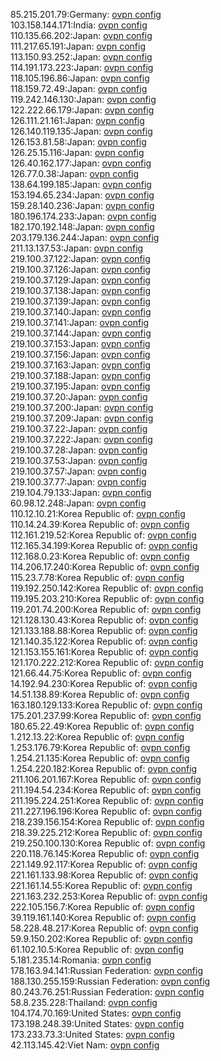 85.215.201.79:Germany: [ovpn config](vpn/85_215_201_79.ovpn)  
103.158.144.171:India: [ovpn config](vpn/103_158_144_171.ovpn)  
110.135.66.202:Japan: [ovpn config](vpn/110_135_66_202.ovpn)  
111.217.65.191:Japan: [ovpn config](vpn/111_217_65_191.ovpn)  
113.150.93.252:Japan: [ovpn config](vpn/113_150_93_252.ovpn)  
114.191.173.223:Japan: [ovpn config](vpn/114_191_173_223.ovpn)  
118.105.196.86:Japan: [ovpn config](vpn/118_105_196_86.ovpn)  
118.159.72.49:Japan: [ovpn config](vpn/118_159_72_49.ovpn)  
119.242.146.130:Japan: [ovpn config](vpn/119_242_146_130.ovpn)  
122.222.66.179:Japan: [ovpn config](vpn/122_222_66_179.ovpn)  
126.111.21.161:Japan: [ovpn config](vpn/126_111_21_161.ovpn)  
126.140.119.135:Japan: [ovpn config](vpn/126_140_119_135.ovpn)  
126.153.81.58:Japan: [ovpn config](vpn/126_153_81_58.ovpn)  
126.25.15.116:Japan: [ovpn config](vpn/126_25_15_116.ovpn)  
126.40.162.177:Japan: [ovpn config](vpn/126_40_162_177.ovpn)  
126.77.0.38:Japan: [ovpn config](vpn/126_77_0_38.ovpn)  
138.64.199.185:Japan: [ovpn config](vpn/138_64_199_185.ovpn)  
153.194.65.234:Japan: [ovpn config](vpn/153_194_65_234.ovpn)  
159.28.140.236:Japan: [ovpn config](vpn/159_28_140_236.ovpn)  
180.196.174.233:Japan: [ovpn config](vpn/180_196_174_233.ovpn)  
182.170.192.148:Japan: [ovpn config](vpn/182_170_192_148.ovpn)  
203.179.136.244:Japan: [ovpn config](vpn/203_179_136_244.ovpn)  
211.13.137.53:Japan: [ovpn config](vpn/211_13_137_53.ovpn)  
219.100.37.122:Japan: [ovpn config](vpn/219_100_37_122.ovpn)  
219.100.37.126:Japan: [ovpn config](vpn/219_100_37_126.ovpn)  
219.100.37.129:Japan: [ovpn config](vpn/219_100_37_129.ovpn)  
219.100.37.138:Japan: [ovpn config](vpn/219_100_37_138.ovpn)  
219.100.37.139:Japan: [ovpn config](vpn/219_100_37_139.ovpn)  
219.100.37.140:Japan: [ovpn config](vpn/219_100_37_140.ovpn)  
219.100.37.141:Japan: [ovpn config](vpn/219_100_37_141.ovpn)  
219.100.37.144:Japan: [ovpn config](vpn/219_100_37_144.ovpn)  
219.100.37.153:Japan: [ovpn config](vpn/219_100_37_153.ovpn)  
219.100.37.156:Japan: [ovpn config](vpn/219_100_37_156.ovpn)  
219.100.37.163:Japan: [ovpn config](vpn/219_100_37_163.ovpn)  
219.100.37.188:Japan: [ovpn config](vpn/219_100_37_188.ovpn)  
219.100.37.195:Japan: [ovpn config](vpn/219_100_37_195.ovpn)  
219.100.37.20:Japan: [ovpn config](vpn/219_100_37_20.ovpn)  
219.100.37.200:Japan: [ovpn config](vpn/219_100_37_200.ovpn)  
219.100.37.209:Japan: [ovpn config](vpn/219_100_37_209.ovpn)  
219.100.37.22:Japan: [ovpn config](vpn/219_100_37_22.ovpn)  
219.100.37.222:Japan: [ovpn config](vpn/219_100_37_222.ovpn)  
219.100.37.28:Japan: [ovpn config](vpn/219_100_37_28.ovpn)  
219.100.37.53:Japan: [ovpn config](vpn/219_100_37_53.ovpn)  
219.100.37.57:Japan: [ovpn config](vpn/219_100_37_57.ovpn)  
219.100.37.77:Japan: [ovpn config](vpn/219_100_37_77.ovpn)  
219.104.79.133:Japan: [ovpn config](vpn/219_104_79_133.ovpn)  
60.98.12.248:Japan: [ovpn config](vpn/60_98_12_248.ovpn)  
110.12.10.21:Korea Republic of: [ovpn config](vpn/110_12_10_21.ovpn)  
110.14.24.39:Korea Republic of: [ovpn config](vpn/110_14_24_39.ovpn)  
112.161.219.52:Korea Republic of: [ovpn config](vpn/112_161_219_52.ovpn)  
112.165.34.199:Korea Republic of: [ovpn config](vpn/112_165_34_199.ovpn)  
112.168.0.23:Korea Republic of: [ovpn config](vpn/112_168_0_23.ovpn)  
114.206.17.240:Korea Republic of: [ovpn config](vpn/114_206_17_240.ovpn)  
115.23.7.78:Korea Republic of: [ovpn config](vpn/115_23_7_78.ovpn)  
119.192.250.142:Korea Republic of: [ovpn config](vpn/119_192_250_142.ovpn)  
119.195.203.210:Korea Republic of: [ovpn config](vpn/119_195_203_210.ovpn)  
119.201.74.200:Korea Republic of: [ovpn config](vpn/119_201_74_200.ovpn)  
121.128.130.43:Korea Republic of: [ovpn config](vpn/121_128_130_43.ovpn)  
121.133.188.88:Korea Republic of: [ovpn config](vpn/121_133_188_88.ovpn)  
121.140.35.122:Korea Republic of: [ovpn config](vpn/121_140_35_122.ovpn)  
121.153.155.161:Korea Republic of: [ovpn config](vpn/121_153_155_161.ovpn)  
121.170.222.212:Korea Republic of: [ovpn config](vpn/121_170_222_212.ovpn)  
121.66.44.75:Korea Republic of: [ovpn config](vpn/121_66_44_75.ovpn)  
14.192.94.230:Korea Republic of: [ovpn config](vpn/14_192_94_230.ovpn)  
14.51.138.89:Korea Republic of: [ovpn config](vpn/14_51_138_89.ovpn)  
163.180.129.133:Korea Republic of: [ovpn config](vpn/163_180_129_133.ovpn)  
175.201.237.99:Korea Republic of: [ovpn config](vpn/175_201_237_99.ovpn)  
180.65.22.49:Korea Republic of: [ovpn config](vpn/180_65_22_49.ovpn)  
1.212.13.22:Korea Republic of: [ovpn config](vpn/1_212_13_22.ovpn)  
1.253.176.79:Korea Republic of: [ovpn config](vpn/1_253_176_79.ovpn)  
1.254.21.135:Korea Republic of: [ovpn config](vpn/1_254_21_135.ovpn)  
1.254.220.182:Korea Republic of: [ovpn config](vpn/1_254_220_182.ovpn)  
211.106.201.167:Korea Republic of: [ovpn config](vpn/211_106_201_167.ovpn)  
211.194.54.234:Korea Republic of: [ovpn config](vpn/211_194_54_234.ovpn)  
211.195.224.251:Korea Republic of: [ovpn config](vpn/211_195_224_251.ovpn)  
211.227.196.196:Korea Republic of: [ovpn config](vpn/211_227_196_196.ovpn)  
218.239.156.154:Korea Republic of: [ovpn config](vpn/218_239_156_154.ovpn)  
218.39.225.212:Korea Republic of: [ovpn config](vpn/218_39_225_212.ovpn)  
219.250.100.130:Korea Republic of: [ovpn config](vpn/219_250_100_130.ovpn)  
220.118.76.145:Korea Republic of: [ovpn config](vpn/220_118_76_145.ovpn)  
221.149.92.117:Korea Republic of: [ovpn config](vpn/221_149_92_117.ovpn)  
221.161.133.98:Korea Republic of: [ovpn config](vpn/221_161_133_98.ovpn)  
221.161.14.55:Korea Republic of: [ovpn config](vpn/221_161_14_55.ovpn)  
221.163.232.253:Korea Republic of: [ovpn config](vpn/221_163_232_253.ovpn)  
222.105.156.7:Korea Republic of: [ovpn config](vpn/222_105_156_7.ovpn)  
39.119.161.140:Korea Republic of: [ovpn config](vpn/39_119_161_140.ovpn)  
58.228.48.217:Korea Republic of: [ovpn config](vpn/58_228_48_217.ovpn)  
59.9.150.202:Korea Republic of: [ovpn config](vpn/59_9_150_202.ovpn)  
61.102.10.5:Korea Republic of: [ovpn config](vpn/61_102_10_5.ovpn)  
5.181.235.14:Romania: [ovpn config](vpn/5_181_235_14.ovpn)  
178.163.94.141:Russian Federation: [ovpn config](vpn/178_163_94_141.ovpn)  
188.130.255.159:Russian Federation: [ovpn config](vpn/188_130_255_159.ovpn)  
80.243.76.251:Russian Federation: [ovpn config](vpn/80_243_76_251.ovpn)  
58.8.235.228:Thailand: [ovpn config](vpn/58_8_235_228.ovpn)  
104.174.70.169:United States: [ovpn config](vpn/104_174_70_169.ovpn)  
173.198.248.39:United States: [ovpn config](vpn/173_198_248_39.ovpn)  
173.233.73.3:United States: [ovpn config](vpn/173_233_73_3.ovpn)  
42.113.145.42:Viet Nam: [ovpn config](vpn/42_113_145_42.ovpn)  
